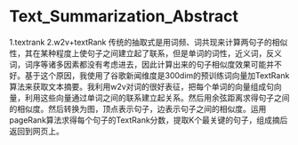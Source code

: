 # Text_Summarization_Abstract
1.textrank 2.w2v+textRank
传统的抽取式是用词频、词共现来计算两句子的相似性，其在某种程度上使句子之间建立起了联系，但是单词的词性，近义词，反义词，词序等诸多因素都没有考虑进去，因此计算出来的句子相似度效果可能并不好。基于这个原因，我使用了谷歌新闻维度是300dim的预训练词向量加TextRank算法来获取文本摘要。我利用w2v对词的很好表征，把每个单词的向量组成句向量，利用这些向量通过单词之间的联系建立起关系。然后用余弦距离求得句子之间的相似度。然后转换为图，顶点表示句子，边表示句子之间的相似度。运用pageRank算法求得每个句子的TextRank分数，提取K个最关键的句子，组成摘后返回到网页上。
